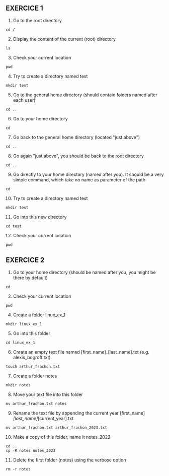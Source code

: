 ## EXERCICE 1

1. Go to the root directory
```
cd /
```
2. Display the content of the current (root) directory
```
ls
```
3. Check your current location
```
pwd
```
4. Try to create a directory named test
```
mkdir test
```
5. Go to the general home directory (should contain folders named after
each user)
```
cd ..
```
6. Go to your home directory
```
cd 
```
7. Go back to the general home directory (located "just above")
```
cd ..
```
8. Go again "just above", you should be back to the root directory
```
cd ..
```
9. Go directly to your home directory (named after you). It should be a
very simple command, which take no name as parameter of the path
```
cd 
```
10. Try to create a directory named test
```
mkdir test
```
11. Go into this new directory
```
cd test
```
12. Check your current location
```
pwd
```

## EXERCICE 2

1. Go to your home directory (should be named after you, you might be
there by default)
```
cd
```
2. Check your current location
```
pwd
```
4. Create a folder linux_ex_1
```
mkdir linux_ex_1
```
5. Go into this folder
```
cd linux_ex_1
```
6. Create an empty text file named [first_name]_[last_name].txt (e.g. alexis_bogroff.txt)
```
touch arthur_frachon.txt
```
7. Create a folder notes
```
mkdir notes
```
8. Move your text file into this folder
```
mv arthur_frachon.txt notes 
```
9. Rename the text file by appending the current year [first_name]_[last_name]_[current_year].txt
```
mv arthur_frachon.txt arthur_frachon_2023.txt
```
10. Make a copy of this folder, name it notes_2022
```
cd ..
cp -R notes notes_2023
```
11. Delete the first folder (notes) using the verbose option
```
rm -r notes
```
